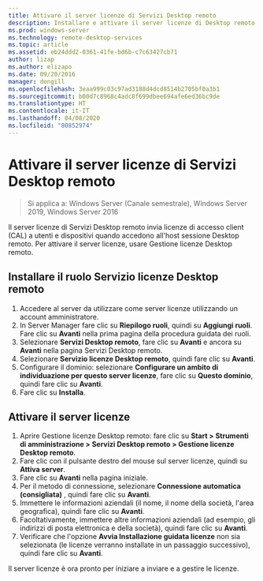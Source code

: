 ```yaml
---
title: Attivare il server licenze di Servizi Desktop remoto
description: Installare e attivare il server licenze di Desktop remoto
ms.prod: windows-server
ms.technology: remote-desktop-services
ms.topic: article
ms.assetid: eb24ddd2-0361-41fe-bd6b-c7c63427cb71
author: lizap
ms.author: elizapo
ms.date: 09/20/2016
manager: dongill
ms.openlocfilehash: 3eaa999c03c97ad3188d4dcd8514b2705bf0a3b1
ms.sourcegitcommit: b00d7c8968c4adc8f699dbee694afe6ed36bc9de
ms.translationtype: HT
ms.contentlocale: it-IT
ms.lasthandoff: 04/08/2020
ms.locfileid: "80852974"
---
```

# <a name="activate-the-remote-desktop-services-license-server"></a>Attivare il server licenze di Servizi Desktop remoto

>Si applica a: Windows Server (Canale semestrale), Windows Server 2019, Windows Server 2016

Il server licenze di Servizi Desktop remoto invia licenze di accesso client (CAL) a utenti e dispositivi quando accedono all'host sessione Desktop remoto. Per attivare il server licenze, usare Gestione licenze Desktop remoto. 

## <a name="install-the-rd-licensing-role"></a>Installare il ruolo Servizio licenze Desktop remoto

1. Accedere al server da utilizzare come server licenze utilizzando un account amministratore.
2. In Server Manager fare clic su **Riepilogo ruoli**, quindi su **Aggiungi ruoli**.
   Fare clic su **Avanti** nella prima pagina della procedura guidata dei ruoli.
3. Selezionare **Servizi Desktop remoto**, fare clic su **Avanti** e ancora su **Avanti** nella pagina Servizi Desktop remoto.
4. Selezionare **Servizio licenze Desktop remoto**, quindi fare clic su **Avanti**.
5. Configurare il dominio: selezionare **Configurare un ambito di individuazione per questo server licenze**, fare clic su **Questo dominio**, quindi fare clic su **Avanti**.
6. Fare clic su **Installa**.

## <a name="activate-the-license-server"></a>Attivare il server licenze

1. Aprire Gestione licenze Desktop remoto: fare clic su **Start > Strumenti di amministrazione > Servizi Desktop remoto > Gestione licenze Desktop remoto**.
2. Fare clic con il pulsante destro del mouse sul server licenze, quindi su **Attiva server**.
3. Fare clic su **Avanti** nella pagina iniziale.
4. Per il metodo di connessione, selezionare **Connessione automatica (consigliata)** , quindi fare clic su **Avanti**.
5. Immettere le informazioni aziendali (il nome, il nome della società, l'area geografica), quindi fare clic su **Avanti**.
6. Facoltativamente, immettere altre informazioni aziendali (ad esempio, gli indirizzi di posta elettronica e della società), quindi fare clic su **Avanti**. 
7. Verificare che l'opzione **Avvia Installazione guidata licenze** non sia selezionata (le licenze verranno installate in un passaggio successivo), quindi fare clic su **Avanti**.

Il server licenze è ora pronto per iniziare a inviare e a gestire le licenze. 
